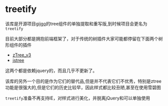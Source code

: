 # treetify

该库是开源项目[gijgo](https://gijgo.com/tree)的tree组件的单独提取和重写版,到时候项目会更名为`treetify`



目前大部分都是拥抱前端框架了，对于传统的树插件大家可能都停留在下面两个树形组件的插件

- [zTree_v3](https://github.com/zTree/zTree_v3)
- [jstree](https://github.com/vakata/jstree)

这两个都是依赖jquery的，而且几乎不更新了。

该库的另外一个目的是作为它们的替代品,但是并不代表它们不优秀，特别是ztree功能是很强大的,但是它们的历史比较早，因此样式都比较丑陋,甚至在使用雪碧图

`treetify`准备不再支持IE，对样式进行美化，并脱离jQuery和可以单独使用
